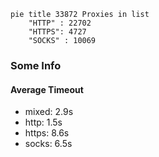 
```mermaid
pie title 33872 Proxies in list
    "HTTP" : 22702
    "HTTPS": 4727
    "SOCKS" : 10069
```

### Some Info
#### Average Timeout

- mixed: 2.9s
- http: 1.5s
- https: 8.6s
- socks: 6.5s